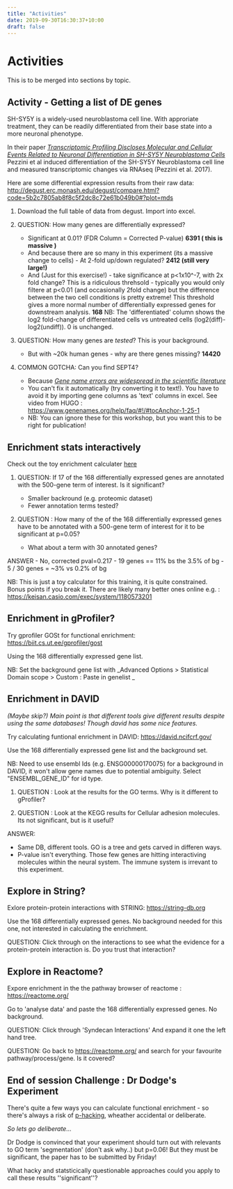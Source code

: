 ```yaml
---
title: "Activities"
date: 2019-09-30T16:30:37+10:00
draft: false
---
```


# Activities

This is to be merged into sections by topic.


## Activity - Getting a list of DE genes


SH-SY5Y is a widely-used neuroblastoma cell line. 
With approriate treatment, they can be readily differentiated from their base state 
into a more neuronal phenotype. 

In their paper [_Transcriptomic Profiling Discloses Molecular and Cellular Events Related to Neuronal Differentiation in SH-SY5Y Neuroblastoma Cells_](https://link.springer.com/article/10.1007%2Fs10571-016-0403-y) 
Pezzini et al induced differentiation of the SH-SY5Y Neuroblastoma cell line and measured transcriptomic changes via RNAseq (Pezzini et al. 2017).


Here are some differential expression results from their raw data:
http://degust.erc.monash.edu/degust/compare.html?code=5b2c7805ab8f8c5f2dc8c72e61b049b0#?plot=mds


1.  Download the full table of data from degust.  Import into excel. <!-- File>Import -->

2.  QUESTION: How many genes are differentially expressed?

    - Significant at 0.01? (FDR Column = Corrected P-value)   **6391 ( this is massive )**
    - And because there are so many in this experiment (its a massive change to cells) -  At 2-fold up/down regulated? **2412 (still very large!)**    
    - And (Just for this exercise!) -  take significance at p<1x10^-7, with 2x fold change? This is a ridiculous threhsold - typically you would only filtere at p<0.01 (and occasionally 2fold change) but the difference between the two cell conditions is pretty extreme! This threshold gives a more normal number of differentially expressed genes for downstream analysis. **168**
    NB: The 'differentiated' column shows the log2 fold-change of differentiated cells vs untreated cells (log2(diff)-log2(undiff)). 0 is unchanged.

3. QUESTION: How many genes are _tested_? This is your background.
    - But with ~20k human genes - why are there genes missing? **14420**

4. COMMON GOTCHA: Can you find SEPT4?
    - Because [_Gene name errors are widespread in the scientific literature_](https://genomebiology.biomedcentral.com/articles/10.1186/s13059-016-1044-7)
    - You can't fix it automatically (try converting it to text!). You have to avoid it by importing gene columns as 'text' columns in excel. See video from HUGO : https://www.genenames.org/help/faq/#!/#tocAnchor-1-25-1
    - NB: You can ignore these for this workshop, but you want this to be right for publication!



## Enrichment stats interactively

Check out the toy enrichment calculater [here](https://bioinformatics3.erc.monash.edu/rsconnect/connect/#/apps/40/access)


1. QUESTION: If 17 of the 168 differentially expressed genes are annotated with the 500-gene term of interest. Is it significant?
    - Smaller backround (e.g. proteomic dataset) 
    - Fewer annotation terms tested?

2. QUESTION : How many of the of the 168 differentially expressed genes have to be annotated with a 500-gene term of interest for it to be significant at p=0.05?
    - What about a term with 30 annotated genes?


ANSWER 
    - No, corrected pval=0.217 
    - 19 genes == 11% bs the 3.5% of bg 
    - 5 / 30 genes = ~3% vs 0.2% of bg
    

NB: This is just a toy calculator for this training, it is quite constrained. Bonus points if you break it. There are likely many better ones online e.g. : https://keisan.casio.com/exec/system/1180573201


## Enrichment in gProfiler?

Try gprofiler GOSt for functional enrichment: https://biit.cs.ut.ee/gprofiler/gost

Using the 168 differentially expressed gene list.

NB: Set the background gene list with _Advanced Options > Statistical Domain scope > Custom : Paste in genelist _


## Enrichment in DAVID 

_(Maybe skip?) Main point is that different tools give different results despite using the same databases! Though david has some nice features._

Try calculating funtional enrichment in DAVID:  https://david.ncifcrf.gov/

Use the 168 differentially expressed gene list and the background set.

NB: Need to use ensembl Ids (e.g. ENSG00000170075) for a background in DAVID, it won't allow gene names due to potential ambiguity. Select "ENSEMBL_GENE_ID" for id type.

1. QUESTION : Look at the results for the GO terms. Why is it different to gProfiler?

2. QUESTION : Look at the KEGG results for Cellular adhesion molecules. Its not significant, but is it useful?

ANSWER:
  - Same DB, different tools. GO is a tree and gets carved in differen ways.
  - P-value isn't everything. Those few genes are hitting interactiving molecules within the neural system. The immune system is irrevant to this experiment.



## Explore in String?

Exlore protein-protein interactions with STRING: https://string-db.org

Use the 168 differentially expressed genes. No background needed for this one, not interested in calculating the enrichment.

QUESTION: Click through on the interactions to see what the evidence for a protein-protein interaction is. Do you trust that interaction?


## Explore in Reactome?

Expore enrichment in the the pathway browser of reactome : https://reactome.org/

Go to 'analyse data' and paste the 168 differentially expressed genes. No background. 

QUESTION: Click through 'Syndecan Interactions' And expand it one the left hand tree. 

QUESTION: Go back to https://reactome.org/ and search for your favourite pathway/process/gene. Is it covered?


## End of session Challenge : Dr Dodge's Experiment

There's quite a few ways you can calculate functional enrichment - so there's always a risk of [p-hacking](https://journals.plos.org/plosbiology/article?id=10.1371/journal.pbio.1002106), wheather accidental or deliberate. 

_So lets go deliberate..._

Dr Dodge is convinced that your experiment should turn out with relevants to GO term 'segmentation' (don't ask why..) but p=0.06! But they must be significant, the paper has to be submitted by Friday! 

What hacky and statsticically questionable approaches could you apply to call these results ''significant''?
